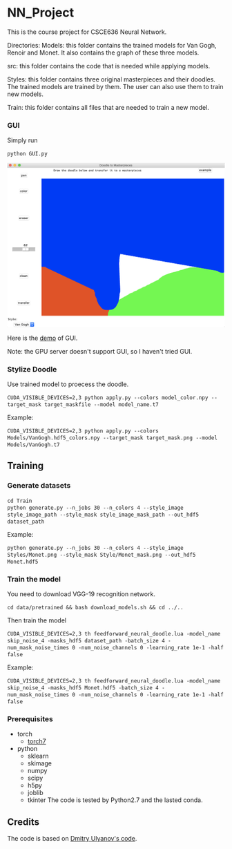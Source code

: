 # NN_Project
This is the course project for CSCE636 Neural Network.

Directories:
Models: this folder contains the trained models for Van Gogh, Renoir and Monet. It also contains the graph of these three models.

src: this folder contains the code that is needed while applying models.

Styles: this folder contains three original masterpieces and their doodles. The trained models are trained by them. The user can also use them to train new models.

Train: this folder contains all files that are needed to train a new model. 

### GUI
Simply run
```
python GUI.py
```
![](GUI/GUI.png)

Here is the [demo](https://youtu.be/fGMBV_mk_LQ) of GUI.

Note: the GPU server doesn't support GUI, so I haven't tried GUI.

### Stylize Doodle
Use trained model to proecess the doodle.
```
CUDA_VISIBLE_DEVICES=2,3 python apply.py --colors model_color.npy --target_mask target_maskfile --model model_name.t7
```
Example:
```
CUDA_VISIBLE_DEVICES=2,3 python apply.py --colors Models/VanGogh.hdf5_colors.npy --target_mask target_mask.png --model Models/VanGogh.t7
```
## Training 
### Generate datasets
```
cd Train
python generate.py --n_jobs 30 --n_colors 4 --style_image style_image_path --style_mask style_image_mask_path --out_hdf5 dataset_path
```
Example:
```
python generate.py --n_jobs 30 --n_colors 4 --style_image Styles/Monet.png --style_mask Style/Monet_mask.png --out_hdf5 Monet.hdf5
```

### Train the model
You need to download VGG-19 recognition network.
```
cd data/pretrained && bash download_models.sh && cd ../..
```
Then train the model
```
CUDA_VISIBLE_DEVICES=2,3 th feedforward_neural_doodle.lua -model_name skip_noise_4 -masks_hdf5 dataset_path -batch_size 4 -num_mask_noise_times 0 -num_noise_channels 0 -learning_rate 1e-1 -half false
```
Example:
```
CUDA_VISIBLE_DEVICES=2,3 th feedforward_neural_doodle.lua -model_name skip_noise_4 -masks_hdf5 Monet.hdf5 -batch_size 4 -num_mask_noise_times 0 -num_noise_channels 0 -learning_rate 1e-1 -half false
```

### Prerequisites
- torch
  - [torch7](http://torch.ch/docs/getting-started.html)
- python
  - sklearn
  - skimage
  - numpy
  - scipy
  - h5py
  - joblib
  - tkinter
The code is tested by Python2.7 and the lasted conda.  

  
## Credits
The code is based on [Dmitry Ulyanov's code](https://github.com/DmitryUlyanov/online-neural-doodle).
